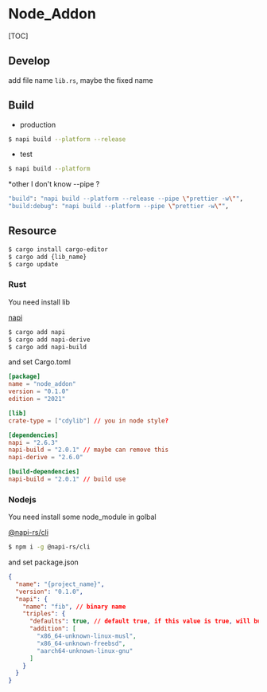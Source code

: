 Node_Addon
===

[TOC]

## Develop
add file name `lib.rs`, maybe the fixed name

## Build

* production
```bash
$ napi build --platform --release
```

* test
```bash
$ napi build --platform
```

*other
I don't know --pipe ?
```bash
"build": "napi build --platform --release --pipe \"prettier -w\"",
"build:debug": "napi build --platform --pipe \"prettier -w\"",
```

## Resource
```bash
$ cargo install cargo-editor
$ cargo add {lib_name}
$ cargo update
```
### Rust
You need install lib

[napi](https://crates.io/crates/napi/2.6.3)
```bash
$ cargo add napi
$ cargo add napi-derive
$ cargo add napi-build
```

and set Cargo.toml
```toml
[package]
name = "node_addon"
version = "0.1.0"
edition = "2021"

[lib]
crate-type = ["cdylib"] // you in node style?

[dependencies]
napi = "2.6.3"
napi-build = "2.0.1" // maybe can remove this
napi-derive = "2.6.0"

[build-dependencies]
napi-build = "2.0.1" // build use
```

### Nodejs
You need install some node_module in golbal

[@napi-rs/cli](https://www.npmjs.com/package/@napi-rs/cli)
```bash
$ npm i -g @napi-rs/cli
```

and set package.json
```json
{
  "name": "{project_name}",
  "version": "0.1.0",
  "napi": {
    "name": "fib", // binary name
    "triples": {
      "defaults": true, // default true, if this value is true, will build `x86_64-pc-windows-msvc`, `x86_64-apple-darwin` and `x86_64-unknown-linux-gnu`
      "addition": [
        "x86_64-unknown-linux-musl",
        "x86_64-unknown-freebsd",
        "aarch64-unknown-linux-gnu"
      ]
    }
  }
}
```